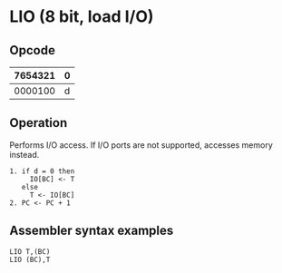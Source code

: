 # LIO (8 bit, load I/O)

## Opcode
| 7654321 | 0 |
|---------|---|
| 0000100 | d |

## Operation
Performs I/O access. If I/O ports are not supported, accesses memory instead.

```
1. if d = 0 then
     IO[BC] <- T
   else
     T <- IO[BC]  
2. PC <- PC + 1
```

## Assembler syntax examples
```
LIO T,(BC)
LIO (BC),T
```

